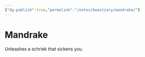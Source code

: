 ```yaml
---
{"dg-publish":true,"permalink":"/notes/beastiary/mandrake/"}
---
```


# Mandrake

Unleashes a schriek that sickens you.